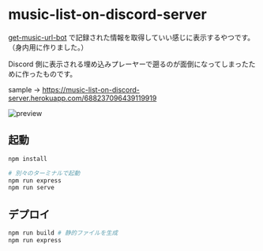 # music-list-on-discord-server

[get-music-url-bot](https://github.com/tsuen4/get-music-url-bot) で記録された情報を取得していい感じに表示するやつです。（身内用に作りました。）

Discord 側に表示される埋め込みプレーヤーで遡るのが面倒になってしまったために作ったものです。

sample -> <https://music-list-on-discord-server.herokuapp.com/688237096439119919>

![preview](https://i.imgur.com/eRNCxpS.gif)

## 起動

```bash
npm install

# 別々のターミナルで起動
npm run express
npm run serve
```

## デプロイ

```bash
npm run build # 静的ファイルを生成
npm run express
```
